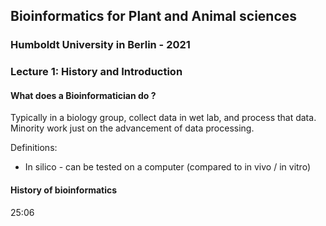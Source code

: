 ## Bioinformatics for Plant and Animal sciences
### Humboldt University in Berlin - 2021
### Lecture 1: History and Introduction

#### What does a Bioinformatician do ?

Typically in a biology group, collect data in wet lab, and process that data.  
Minority work just on the advancement of data processing.  

Definitions:  
- In silico - can be tested on a computer (compared to in vivo / in vitro)

#### History of bioinformatics

25:06
